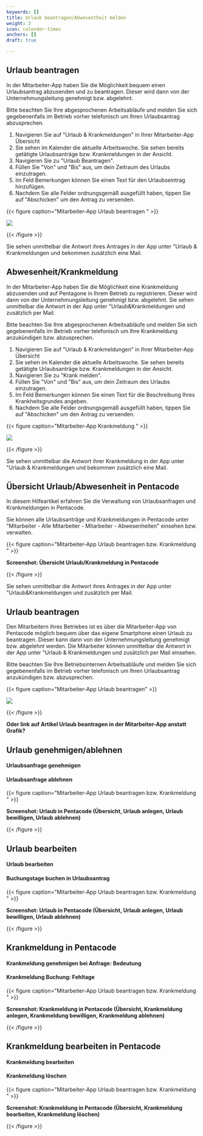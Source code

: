```yaml
---
keywords: []
title: Urlaub beantragen/Abwesentheit melden
weight: 3
icon: calender-times
anchors: []
draft: true

---
```

## Urlaub beantragen

In der Mitarbeiter-App haben Sie die Möglichkeit bequem einen Urlaubsantrag abzusenden und zu beantragen. Dieser wird dann von der Unternehmungsleitung genehmigt bzw. abgelehnt.

Bitte beachten Sie Ihre abgesprochenen Arbeitsabläufe und melden Sie sich gegebenenfalls im Betrieb vorher telefonisch um Ihren Urlaubsantrag abzusprechen.

1. Navigieren Sie auf "Urlaub & Krankmeldungen" in Ihrer Mitarbeiter-App Übersicht
2. Sie sehen im Kalender die aktuelle Arbeitswoche. Sie sehen bereits getätigte Urlaubsanträge bzw. Krankmeldungen in der Ansicht.
3. Navigieren Sie zu "Urlaub Beantragen".
4. Füllen Sie "Von" und "Bis" aus, um dein Zeitraum des Urlaubs einzutragen.
5. Im Feld Bemerkungen können Sie einen  Text für den Urlaubseintrag hinzufügen.
6. Nachdem Sie alle Felder ordnungsgemäß ausgefüllt haben, tippen Sie auf "Abschicken" um den Antrag zu versenden.

{{< figure caption="Mitarbeiter-App Urlaub beantragen " >}}

![](/uploads/drei_handy_nebeneinander_lang_maapp_urlaub_beantragen.png)

{{< /figure >}}

Sie sehen unmittelbar die Antwort ihres Antrages in der App unter "Urlaub & Krankmeldungen und bekommen zusätzlich eine Mail.

## Abwesenheit/Krankmeldung

In der Mitarbeiter-App haben Sie die Möglichkeit  eine Krankmeldung abzusenden und auf Pentagone in Ihrem Betrieb zu registrieren. Dieser wird dann von der Unternehmungsleitung genehmigt bzw. abgelehnt. Sie sehen unmittelbar die Antwort in der App unter "Urlaub&Krankmeldungen und zusätzlich per Mail.

Bitte beachten Sie Ihre abgesprochenen Arbeitsabläufe und melden Sie sich gegebenenfalls im Betrieb vorher telefonisch um Ihre Krankmeldung anzukündigen bzw. abzusprechen.

1. Navigieren Sie auf "Urlaub & Krankmeldungen" in Ihrer Mitarbeiter-App Übersicht
2. Sie sehen im Kalender die aktuelle Arbeitswoche. Sie sehen bereits getätigte Urlaubsanträge bzw. Krankmeldungen in der Ansicht.
3. Navigieren Sie zu "Krank melden".
4. Füllen Sie "Von" und "Bis" aus, um dein Zeitraum des Urlaubs einzutragen.
5. Im Feld Bemerkungen können Sie einen  Text für die Beschreibung Ihres Krankheitsgrundes angeben.
6. Nachdem Sie alle Felder ordnungsgemäß ausgefüllt haben, tippen Sie auf "Abschicken" um den Antrag zu versenden.

{{< figure caption="Mitarbeiter-App Krankmeldung " >}}

![](/uploads/drei_handy_nebeneinander_lang_maapp_krankmeldung.png)

{{< /figure >}}

Sie sehen unmittelbar die Antwort ihrer Krankmeldung in der App unter "Urlaub & Krankmeldungen und bekommen zusätzlich eine Mail.

## Übersicht Urlaub/Abwesenheit in Pentacode

In diesem Hilfeartikel erfahren Sie die Verwaltung von Urlaubsanfragen und Krankmeldungen in Pentacode.

Sie können alle Urlaubsanträge und Krankmeldungen in Pentacode unter "Mitarbeiter - Alle Mitarbeiter - Mitarbeiter - Abwesenheiten" einsehen bzw. verwalten.

{{< figure caption="Mitarbeiter-App Urlaub beantragen bzw. Krankmeldung " >}}

**Screenshot: Übersicht Urlaub/Krankmeldung in Pentacode**

{{< /figure >}}

Sie sehen unmittelbar die Antwort ihres Antrages in der App unter "Urlaub&Krankmeldungen und zusätzlich per Mail.

## Urlaub beantragen

Den Mitarbeitern ihres Betriebes ist es über die Mitarbeiter-App von Pentacode möglich  bequem über das eigene Smartphone einen Urlaub zu beantragen. Dieser kann dann von der Unternehmungsleitung genehmigt bzw. abgelehnt werden. Die Mitarbeiter können unmittelbar die Antwort in der App unter "Urlaub & Krankmeldungen und zusätzlich per Mail einsehen.

Bitte beachten Sie Ihre Betriebsinternen Arbeitsabläufe und melden Sie sich gegebenenfalls im Betrieb vorher telefonisch um Ihren Urlaubsantrag anzukündigen bzw. abzusprechen.

{{< figure caption="Mitarbeiter-App Urlaub beantragen" >}}

**![](/uploads/drei_handy_nebeneinander_lang_maapp_urlaub_beantragen.png)**

{{< /figure >}}

**Oder link auf Artikel Urlaub beantragen in der Mitarbeiter-App anstatt Grafik?**

## Urlaub genehmigen/ablehnen

#### Urlaubsanfrage genehmigen

#### Urlaubsanfrage ablehnen

{{< figure caption="Mitarbeiter-App Urlaub beantragen bzw. Krankmeldung " >}}

**Screenshot: Urlaub in Pentacode (Übersicht, Urlaub anlegen, Urlaub bewilligen, Urlaub ablehnen)**

{{< /figure >}}

## Urlaub bearbeiten

#### Urlaub bearbeiten

#### Buchungstage buchen in Urlaubsantrag

{{< figure caption="Mitarbeiter-App Urlaub beantragen bzw. Krankmeldung " >}}

**Screenshot: Urlaub in Pentacode (Übersicht, Urlaub anlegen, Urlaub bewilligen, Urlaub ablehnen)**

{{< /figure >}}

## Krankmeldung in Pentacode

#### Krankmeldung genehmigen bei Anfrage: Bedeutung

#### Krankmeldung Buchung: Fehltage 

{{< figure caption="Mitarbeiter-App Urlaub beantragen bzw. Krankmeldung " >}}

**Screenshot: Krankmeldung in Pentacode (Übersicht, Krankmeldung anlegen, Krankmeldung bewilligen, Krankmeldung ablehnen)**

{{< /figure >}}

## Krankmeldung bearbeiten in Pentacode

#### Krankmeldung bearbeiten

#### Krankmeldung löschen

{{< figure caption="Mitarbeiter-App Urlaub beantragen bzw. Krankmeldung " >}}

**Screenshot: Krankmeldung in Pentacode (Übersicht, Krankmeldung bearbeiten, Krankmeldung löschen)**

{{< /figure >}}
